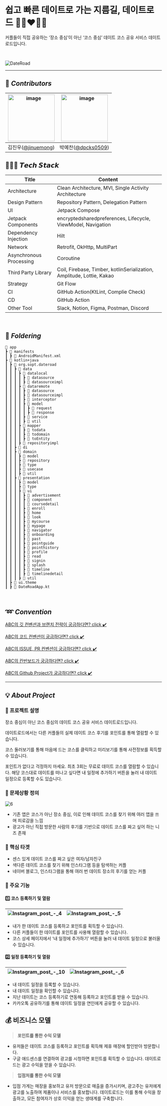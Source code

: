 # 쉽고 빠른 데이트로 가는 지름길, 데이트로드 👩🏻‍❤️‍👨🏻

커플들이 직접 공유하는 ‘장소 중심’이 아닌 ‘코스 중심’ 데이트 코스 공유 서비스 데이트로드입니다.

<br>

![DateRoad](https://github.com/user-attachments/assets/3e0c4678-25de-4e48-8939-581733a9ec5b)

---

## 💟 *****Contributors*****

| <img alt="image" src="https://github.com/woowacourse-study/2024-GaegSa5-study/assets/85734140/80896a2a-d417-498b-81cc-9e2c239f37ee" width="150" height="150">  | <img alt="image" src="https://github.com/chaehyuns/GaegSa5/assets/80222352/aea5197f-8651-45a4-8bec-1e28baeae41c" width="150" height="150"> |  
|---------------------------------------------------------------------------------------------------------------------------------------------------------------|---------------------------------------------------------------------------------------------------------------------------------------------------------------|
| 김진우([@jinuemong](https://github.com/jinuemong))                                                                                                                | 박예찬([@dpcks0509](https://github.com/dpcks0509))  | 

## 👩🏻‍💻 ***𝙏𝙚𝙘𝙝 𝙎𝙩𝙖𝙘𝙠***

| Title                   | Content                                                                     |
|-------------------------|-----------------------------------------------------------------------------|
| Architecture            | Clean Architecture, MVI, Single Activity Architecture                       |
| Design Pattern          | Repository Pattern, Delegation Pattern                                      |
| UI                      | Jetpack Compose                                                             |
| Jetpack Components      | encryptedsharedpreferences, Lifecycle, ViewModel, Navigation                |
| Dependency Injection    | Hilt                                                                        |
| Network                 | Retrofit, OkHttp, MultiPart                                                 |
| Asynchronous Processing | Coroutine                                                                   |
| Third Party Library     | Coil, Firebase, Timber, kotlinSerialization, Amplitude, Lottie, Kakao |
| Strategy                | Git Flow                                                                    |
| CI                      | GitHub Action(KtLint, Complie Check)                                        |
| CD                      | GitHub Action                                                               |
| Other Tool              | Slack, Notion, Figma, Postman, Discord                                      |

<br>

## 📁 *****Foldering*****
```
📂 app
┣ 📂 manifests
┃ ┣ 📜 AndroidManifest.xml
┣ 📂 kotlin+java
┃ ┣ 📂 org.sopt.dateroad
┃ ┃ ┣ 📂 data
┃ ┃ ┃ ┣ 📂 datalocal
┃ ┃ ┃ ┃ ┣ 📂 datasource
┃ ┃ ┃ ┃ ┣ 📂 datasourceimpl
┃ ┃ ┃ ┣ 📂 dataremote
┃ ┃ ┃ ┃ ┣ 📂 datasource
┃ ┃ ┃ ┃ ┣ 📂 datasourceimpl
┃ ┃ ┃ ┃ ┣ 📂 interceptor
┃ ┃ ┃ ┃ ┣ 📂 model
┃ ┃ ┃ ┃ ┃ ┣ 📂 request
┃ ┃ ┃ ┃ ┃ ┣ 📂 response
┃ ┃ ┃ ┃ ┣ 📂 service
┃ ┃ ┃ ┃ ┣ 📂 util
┃ ┃ ┃ ┣ 📂 mapper
┃ ┃ ┃ ┃ ┣ 📂 todata
┃ ┃ ┃ ┃ ┣ 📂 todomain
┃ ┃ ┃ ┃ ┣ 📂 toEntity
┃ ┃ ┃ ┣ 📂 repositoryimpl
┃ ┃ ┣ 📂 di
┃ ┃ ┣ 📂 domain
┃ ┃ ┃ ┣ 📂 model
┃ ┃ ┃ ┣ 📂 repository
┃ ┃ ┃ ┣ 📂 type
┃ ┃ ┃ ┣ 📂 usecase
┃ ┃ ┃ ┣ 📂 util
┃ ┃ ┣ 📂 presentation
┃ ┃ ┃ ┣ 📂 model
┃ ┃ ┃ ┣ 📂 type
┃ ┃ ┃ ┣ 📂 ui
┃ ┃ ┃ ┃ ┣ 📂 advertisement
┃ ┃ ┃ ┃ ┣ 📂 component
┃ ┃ ┃ ┃ ┃ 📂 coursedetail
┃ ┃ ┃ ┃ ┣ 📂 enroll
┃ ┃ ┃ ┃ ┣ 📂 home
┃ ┃ ┃ ┃ ┣ 📂 look
┃ ┃ ┃ ┃ ┣ 📂 mycourse
┃ ┃ ┃ ┃ ┣ 📂 mypage
┃ ┃ ┃ ┃ ┣ 📂 navigator
┃ ┃ ┃ ┃ ┣ 📂 onboarding
┃ ┃ ┃ ┃ ┣ 📂 past
┃ ┃ ┃ ┃ ┣ 📂 pointguide
┃ ┃ ┃ ┃ ┣ 📂 pointhistory
┃ ┃ ┃ ┃ ┣ 📂 profile
┃ ┃ ┃ ┃ ┣ 📂 read
┃ ┃ ┃ ┃ ┣ 📂 signin
┃ ┃ ┃ ┃ ┣ 📂 splash
┃ ┃ ┃ ┃ ┣ 📂 timeline
┃ ┃ ┃ ┃ ┣ 📂 timelinedetail
┃ ┃ ┃ ┣ 📂 util
┃ ┣ 📂 ui.theme
┃ ┣ 📄 DateRoadApp.kt

```

<br>

## ➿ *****Convention*****

[ABC의 깃 컨벤션과 브랜치 전략이 궁금하다면? click ✔️](https://hooooooni.notion.site/Git-Convention-Branch-Strategy-fdcac833649d41beaea4fc5c4f7250a8?pvs=4)
<br>

[ABC의 코드 컨벤션이 궁금하다면? click ✔️](https://hooooooni.notion.site/Android-Coding-Convention-019d81b86cdb44cf8ab3ffa55c10c64d?pvs=4)
<br>

[ABC의 ISSUE, PR 컨벤션이 궁금하다면? click ✔️](https://hooooooni.notion.site/ISSUE-PR-Convention-c5718ebddba64678a001339cd5e148b2?pvs=4)
<br>

[ABC의 칸반보드가 궁금하다면? click ✔️](https://hooooooni.notion.site/ROLE-e46dd81ac93e47d999c2bb4147069ce6?pvs=4)
<br>

[ABC의 Github Project가 궁금하다면? click ✔️](https://github.com/orgs/TeamDATEROAD/projects/1)
<br>

---

## 💡 *****About Project*****

### 🩷 프로젝트 설명
<aside>
장소 중심이 아닌 코스 중심의 데이트 코스 공유 서비스 데이트로드입니다.

데이트로드에서는 다른 커플들의 실제 데이트 코스 후기를 포인트를 통해 열람할 수 있습니다.

코스 둘러보기를 통해 마음에 드는 코스를 클릭하고 미리보기를 통해 사전정보를 획득할 수 있습니다.

포인트가 없다고 걱정하지 마세요. 최초 3회는 무료로 데이트 코스를 열람할 수 있습니다. 해당 코스대로 데이트를 떠나고 싶다면 내 일정에 추가하기 버튼을 눌러 내 데이트 일정으로 등록할 수도 있습니다.
</aside>

### 📝 문제상황 정의
![6](https://github.com/user-attachments/assets/c856fdaf-86f2-4f6d-bc20-3109eb072bdf)

- 기존 앱은 코스가 아닌 장소 중심, 이로 인해 데이트 코스를 찾기 위해 여러 앱을 쓰며 피로감을 느낌
- 광고가 아닌 직접 방문한 사람의 후기를 기반으로 데이트 코스를 짜고 싶어 하는 니즈 존재

### 🎯 핵심 타겟
- 센스 있게 데이트 코스를 짜고 싶은 여자/남자친구
- 색다른 데이트 코스를 찾기 위해 인스타그램 등을 탐색하는 커플
- 네이버 블로그, 인스타그램을 통해 여러 번 데이트 장소의 후기를 얻는 커플

### 📍 주요 기능
#### 1️⃣ 코스 등록하기 및 열람

|![Instagram_post_-_4](https://github.com/user-attachments/assets/6232fd24-f906-49a8-9ea0-16d296545931)|![Instagram_post_-_5](https://github.com/user-attachments/assets/0d648884-0d06-4043-9d31-03df52d434b9)|
|---|---|
- 내가 한 데이트 코스를 등록하고 포인트를 획득할 수 있습니다.
- 다른 커플들이 한 데이트를 포인트를 사용해 열람할 수 있습니다.
- 코스 상세 페이지에서 ‘내 일정에 추가하기’ 버튼을 눌러 내 데이트 일정으로 불러올 수 있습니다.

#### 2️⃣ 일정 등록하기 및 열람

|![Instagram_post_-_10](https://github.com/user-attachments/assets/8e3a627f-e567-4ad5-ac11-63e560a09b67)|![Instagram_post_-_6](https://github.com/user-attachments/assets/e9accf21-1c6c-4fb5-9ad8-f834ab5750fa)|
|---|---|

- 내 데이트 일정을 등록할 수 있습니다.
- 내 데이트 일정을 확인할 수 있습니다.
- 지난 데이트는 코스 등록하기로 연동해 등록하고 포인트를 받을 수 있습니다.
- 카카오톡 공유하기를 통해 데이트 일정을 연인에게 공유할 수 있습니다.

## 💰 비즈니스 모델

> **포인트를 통한 수익 모델**
>
- 유저들은 데이트 코스를 등록하고 포인트를 획득해 제휴 매장에 할인받아 방문합니다.
- 구글 애드센스를 연결하여 광고를 시청하면 포인트를 획득할 수 있습니다. 데이트로드는 광고 수익을 얻을 수 있습니다.

> **입점처를 통한 수익 모델**
>
- 입점 가게는 매장을 홍보하고 유저 방문으로 매출을 증가시키며, 광고주는 유저에게 광고를 노출하여 제품이나 서비스를 홍보합니다. 데이트로드는 이를 통해 수익을 창출하고, 모든 참여자가 상호 이익을 얻는 생태계를 구축합니다.

<br/><br/>
